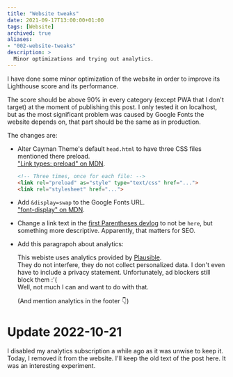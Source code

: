 ```yaml
---
title: "Website tweaks"
date: 2021-09-17T13:00:00+01:00
tags: [Website]
archived: true
aliases:
- "002-website-tweaks"
description: >
  Minor optimizations and trying out analytics.
---
```


I have done some minor optimization of the website in order to improve its
Lighthouse score and its performance.

The score should be above 90% in every category (except PWA that I don't target)
at the moment of publishing this post. I only tested it on localhost,
but as the most significant problem was caused by Google Fonts the website
depends on, that part should be the same as in production.

The changes are:

- Alter Cayman Theme's default `head.html` to have three CSS files mentioned
  there preload.
  <br> ["Link types: preload" on MDN][0].
  ```html
  <!-- Three times, once for each file: -->
  <link rel="preload" as="style" type="text/css" href="...">
  <link rel="stylesheet" href="...">
  ```

- Add `&display=swap` to the Google Fonts URL.
  <br> ["font-display" on MDN][1].

- Change a link text in the [first Parentheses devlog][2] to not be `here`, but
  something more descriptive. Apparently, that matters for SEO.

- Add this paragrapoh about analytics:

  This webiste uses analytics provided by [Plausible][3].
  <br> They do not interfere, they do not collect personalized data.
  I don't even have to include a privacy statement.
  Unfortunately, ad blockers still block them :'(
  <br> Well, not much I can and want to do with that.

  (And mention analytics in the footer 👇)

# Update 2022-10-21

I disabled my analytics subscription a while ago as it was unwise to keep it.
Today, I removed it from the website.
I'll keep the old text of the post here.
It was an interesting experiment.


[0]: https://developer.mozilla.org/en-US/docs/Web/HTML/Link_types/preload
[1]: https://developer.mozilla.org/en-US/docs/Web/CSS/@font-face/font-display
[2]: /post/devlog-parentheses-01/
[3]: https://plausible.io

